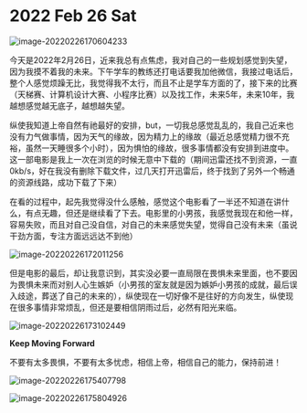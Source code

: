 # 2022 Feb 26 Sat

![image-20220226170604233](https://vichien-public.oss-cn-guangzhou.aliyuncs.com/typora/image-20220226170604233.png)

​	今天是2022年2月26日，近来我总有点焦虑，我对自己的一些规划感觉到失望，因为我摸不着我的未来。下午学车的教练还打电话要我加他微信，我接过电话后，整个人感觉烦躁无比，我觉得我不太行，而且不止是学车方面的了，接下来的比赛（天梯赛、计算机设计大赛、小程序比赛）以及找工作，未来5年，未来10年，我越想感觉越无底子，越想越失望。

​	纵使我知道上帝自然有祂最好的安排，but，一切我总感觉乱乱的，我自己近来也没有力气做事情，因为天气的缘故，因为精力上的缘故（最近总感觉精力很不充裕，虽然一天睡很多个小时），因为惧怕的缘故，很多事情都没有安排到进度中。这一部电影是我上一次在浏览的时候无意中下载的（期间迅雷还找不到资源，一直0kb/s，好在我没有删除下载文件，过几天打开迅雷后，终于找到了另外一个畅通的资源线路，成功下载了下来）

​	在看的过程中，起先我觉得没什么感触，感觉这个电影看了一半还不知道在讲什么，有点无趣，但还是继续看了下去。电影里的小男孩，我感觉我现在和他一样，容易失败，而且对自己没自信，对自己的未来感觉失望，觉得自己没有未来（虽说干劲方面，专注方面远远达不到他）

![image-20220226172011256](https://vichien-public.oss-cn-guangzhou.aliyuncs.com/typora/image-20220226172011256.png)

​	但是电影的最后，却让我意识到，其实没必要一直局限在畏惧未来里面，也不要因为畏惧未来而对别人心生嫉妒（小男孩的室友就是因为嫉妒小男孩的成就，最后误入歧途，葬送了自己的未来的），纵使现在一切好像不是往好的方向发生，纵使现在很多事情非常烦乱，但还是要相信阴雨过后，必然有阳光来临。

![image-20220226173102449](https://vichien-public.oss-cn-guangzhou.aliyuncs.com/typora/image-20220226173102449.png)



**Keep Moving Forward**

​	不要有太多畏惧，不要有太多忧虑，相信上帝，相信自己的能力，保持前进！

![image-20220226175407798](https://vichien-public.oss-cn-guangzhou.aliyuncs.com/typora/image-20220226175407798.png)

![image-20220226175804926](https://vichien-public.oss-cn-guangzhou.aliyuncs.com/typora/image-20220226175804926.png)